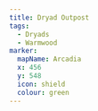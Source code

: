 ```yaml
---
title: Dryad Outpost
tags:
  - Dryads
  - Warmwood
marker:
  mapName: Arcadia
  x: 456
  y: 548
  icon: shield
  colour: green
---
```

